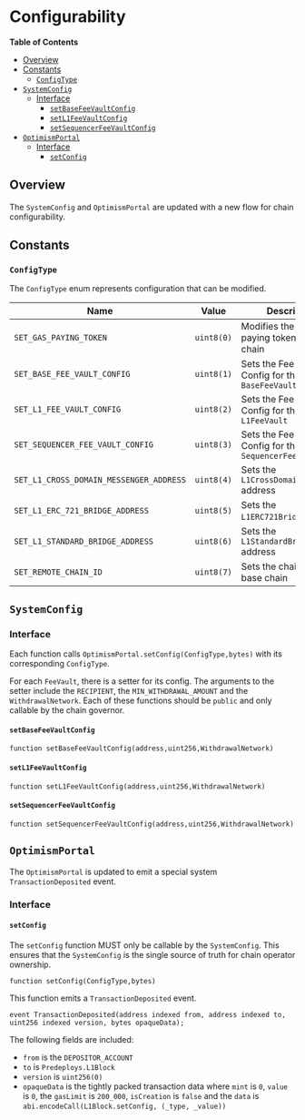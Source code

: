 # Configurability

<!-- START doctoc generated TOC please keep comment here to allow auto update -->
<!-- DON'T EDIT THIS SECTION, INSTEAD RE-RUN doctoc TO UPDATE -->
**Table of Contents**

- [Overview](#overview)
- [Constants](#constants)
  - [`ConfigType`](#configtype)
- [`SystemConfig`](#systemconfig)
  - [Interface](#interface)
    - [`setBaseFeeVaultConfig`](#setbasefeevaultconfig)
    - [`setL1FeeVaultConfig`](#setl1feevaultconfig)
    - [`setSequencerFeeVaultConfig`](#setsequencerfeevaultconfig)
- [`OptimismPortal`](#optimismportal)
  - [Interface](#interface-1)
    - [`setConfig`](#setconfig)

<!-- END doctoc generated TOC please keep comment here to allow auto update -->

## Overview

The `SystemConfig` and `OptimismPortal` are updated with a new flow for chain
configurability.

## Constants

### `ConfigType`

The `ConfigType` enum represents configuration that can be modified.

| Name | Value | Description |
| ---- | ----- | --- |
| `SET_GAS_PAYING_TOKEN` | `uint8(0)` | Modifies the gas paying token for the chain |
| `SET_BASE_FEE_VAULT_CONFIG` | `uint8(1)` | Sets the Fee Vault Config for the `BaseFeeVault` |
| `SET_L1_FEE_VAULT_CONFIG` | `uint8(2)` | Sets the Fee Vault Config for the `L1FeeVault` |
| `SET_SEQUENCER_FEE_VAULT_CONFIG` | `uint8(3)` | Sets the Fee Vault Config for the `SequencerFeeVault` |
| `SET_L1_CROSS_DOMAIN_MESSENGER_ADDRESS` | `uint8(4)` | Sets the `L1CrossDomainMessenger` address |
| `SET_L1_ERC_721_BRIDGE_ADDRESS` | `uint8(5)` | Sets the `L1ERC721Bridge` address |
| `SET_L1_STANDARD_BRIDGE_ADDRESS` | `uint8(6)` | Sets the `L1StandardBridge` address |
| `SET_REMOTE_CHAIN_ID` | `uint8(7)` | Sets the chain id of the base chain |

## `SystemConfig`

### Interface

Each function calls `OptimismPortal.setConfig(ConfigType,bytes)` with its corresponding `ConfigType`.

For each `FeeVault`, there is a setter for its config. The arguments to the setter include
the `RECIPIENT`, the `MIN_WITHDRAWAL_AMOUNT` and the `WithdrawalNetwork`.
Each of these functions should be `public` and only callable by the chain governor.

#### `setBaseFeeVaultConfig`

```solidity
function setBaseFeeVaultConfig(address,uint256,WithdrawalNetwork)
```

#### `setL1FeeVaultConfig`

```solidity
function setL1FeeVaultConfig(address,uint256,WithdrawalNetwork)
```

#### `setSequencerFeeVaultConfig`

```solidity
function setSequencerFeeVaultConfig(address,uint256,WithdrawalNetwork)
```

## `OptimismPortal`

The `OptimismPortal` is updated to emit a special system `TransactionDeposited` event.

### Interface

#### `setConfig`

The `setConfig` function MUST only be callable by the `SystemConfig`. This ensures that the `SystemConfig`
is the single source of truth for chain operator ownership.

```solidity
function setConfig(ConfigType,bytes)
```

This function emits a `TransactionDeposited` event.

```solidity
event TransactionDeposited(address indexed from, address indexed to, uint256 indexed version, bytes opaqueData);
```

The following fields are included:

- `from` is the `DEPOSITOR_ACCOUNT`
- `to` is `Predeploys.L1Block`
- `version` is `uint256(0)`
- `opaqueData` is the tightly packed transaction data where `mint` is `0`, `value` is `0`, the `gasLimit`
   is `200_000`, `isCreation` is `false` and the `data` is `abi.encodeCall(L1Block.setConfig, (_type, _value))`
